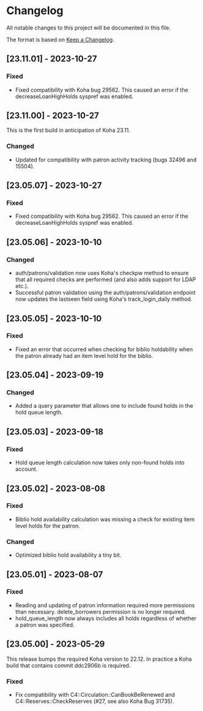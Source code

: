 # Changelog

All notable changes to this project will be documented in this file.

The format is based on [Keep a Changelog](https://keepachangelog.com/en/1.0.0/).

## [23.11.01] - 2023-10-27

### Fixed

- Fixed compatibility with Koha bug 29562. This caused an error if the decreaseLoanHighHolds syspref was enabled.

## [23.11.00] - 2023-10-27

This is the first build in anticipation of Koha 23.11.

### Changed

- Updated for compatibility with patron activity tracking (bugs 32496 and 15504).

## [23.05.07] - 2023-10-27

### Fixed

- Fixed compatibility with Koha bug 29562. This caused an error if the decreaseLoanHighHolds syspref was enabled.

## [23.05.06] - 2023-10-10

### Changed

- auth/patrons/validation now uses Koha's checkpw method to ensure that all required checks are performed (and also adds support for LDAP etc.).
- Successful patron validation using the auth/patrons/validation endpoint now updates the lastseen field using Koha's track_login_daily method.

## [23.05.05] - 2023-10-10

### Fixed

- Fixed an error that occurred when checking for biblio holdability when the patron already had an item level hold for the biblio.

## [23.05.04] - 2023-09-19

### Changed

- Added a query parameter that allows one to include found holds in the hold queue length.

## [23.05.03] - 2023-09-18

### Fixed

- Hold queue length calculation now takes only non-found holds into account.

## [23.05.02] - 2023-08-08

### Fixed

- Biblio hold availability calculation was missing a check for existing item level holds for the patron.

### Changed

- Optimized biblio hold availability a tiny bit.

## [23.05.01] - 2023-08-07

### Fixed

- Reading and updating of patron information required more permissions than necessary. delete_borrowers permission is no longer required.
- hold_queue_length now always includes all holds regardless of whether a patron was specified.

## [23.05.00] - 2023-05-29

This release bumps the required Koha version to 22.12. In practice a Koha build that contains commit ddc2906b is required.

### Fixed

- Fix compatibility with C4::Circulation::CanBookBeRenewed and C4::Reserves::CheckReserves (#27, see also Koha Bug 31735).
